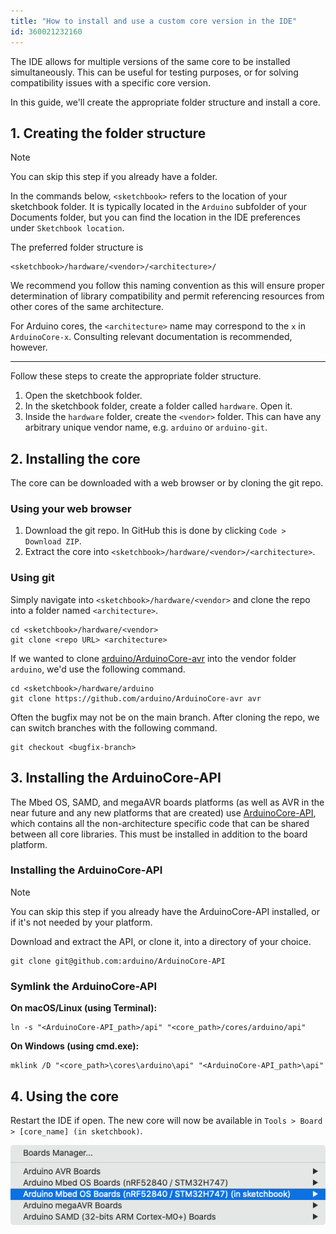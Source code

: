 ```yaml
---
title: "How to install and use a custom core version in the IDE"
id: 360021232160
---
```


The IDE allows for multiple versions of the same core to be installed simultaneously. This can be useful for testing purposes, or for solving compatibility issues with a specific core version.

In this guide, we'll create the appropriate folder structure and install a core.

## 1. Creating the folder structure

> [!NOTE]
> You can skip this step if you already have a folder.

In the commands below, `<sketchbook>` refers to the location of your sketchbook folder. It is typically located in the `Arduino` subfolder of your Documents folder, but you can find the location in the IDE preferences under `Sketchbook location`.

The preferred folder structure is

```
<sketchbook>/hardware/<vendor>/<architecture>/
```

We recommend you follow this naming convention as this will ensure proper determination of library compatibility and permit referencing resources from other cores of the same architecture.

For Arduino cores, the `<architecture>` name may correspond to the `x` in `ArduinoCore-x`. Consulting relevant documentation is recommended, however.

---

Follow these steps to create the appropriate folder structure.

1. Open the sketchbook folder.
2. In the sketchbook folder, create a folder called `hardware`. Open it.
3. Inside the `hardware` folder, create the `<vendor>` folder. This can have any arbitrary unique vendor name, e.g. `arduino` or `arduino-git`.

## 2. Installing the core

The core can be downloaded with a web browser or by cloning the git repo.

### Using your web browser

1. Download the git repo. In GitHub this is done by clicking `Code > Download ZIP`.
2. Extract the core into `<sketchbook>/hardware/<vendor>/<architecture>`.

### Using git

Simply navigate into `<sketchbook>/hardware/<vendor>` and clone the repo into a folder named `<architecture>`.

```
cd <sketchbook>/hardware/<vendor>
git clone <repo URL> <architecture>
```

If we wanted to clone [arduino/ArduinoCore-avr](https://github.com/arduino/ArduinoCore-avr) into the vendor folder `arduino`, we'd use the following command.

```
cd <sketchbook>/hardware/arduino
git clone https://github.com/arduino/ArduinoCore-avr avr
```

Often the bugfix may not be on the main branch. After cloning the repo, we can switch branches with the following command.

```
git checkout <bugfix-branch>
```

## 3. Installing the ArduinoCore-API

The Mbed OS, SAMD, and megaAVR boards platforms (as well as AVR in the near future and any new platforms that are created) use [ArduinoCore-API](https://github.com/arduino/ArduinoCore-API), which contains all the non-architecture specific code that can be shared between all core libraries. This must be installed in addition to the board platform.

### Installing the ArduinoCore-API

> [!NOTE]
> You can skip this step if you already have the ArduinoCore-API installed, or if it's not needed by your platform.

Download and extract the API, or clone it, into a directory of your choice.

```
git clone git@github.com:arduino/ArduinoCore-API
```

### Symlink the ArduinoCore-API

**On macOS/Linux (using Terminal):**

```
ln -s "<ArduinoCore-API_path>/api" "<core_path>/cores/arduino/api"
```

**On Windows (using cmd.exe):**

```
mklink /D "<core_path>\cores\arduino\api" "<ArduinoCore-API_path>\api"
```

## 4. Using the core

Restart the IDE if open. The new core will now be available in `Tools > Board > [core_name] (in sketchbook)`.

![Custom core in board selector](img/custom-core-select.png)
